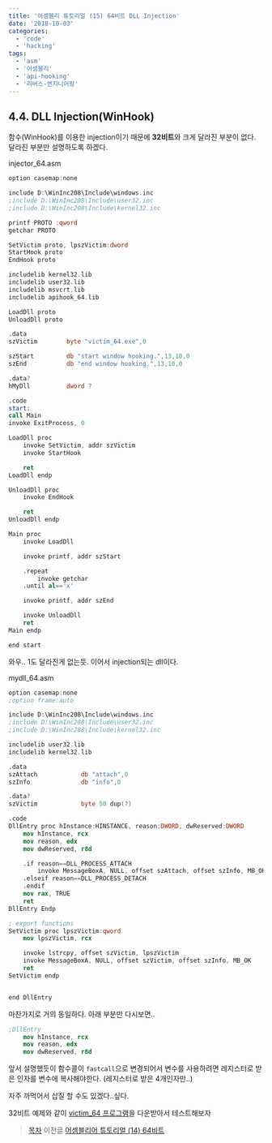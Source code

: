 ```yaml
---
title: '어셈블리 튜토리얼 (15) 64비트 DLL Injection'
date: '2018-10-03'
categories:
  - 'code'
  - 'hacking'
tags:
  - 'asm'
  - '어셈블리'
  - 'api-hooking'
  - '리버스-엔지니어링'
---
```


## 4.4. DLL Injection(WinHook)

함수(WinHook)를 이용한 injection이기 때문에 **32비트**와 크게 달라진 부분이 없다. 달라진 부분만 설명하도록 하겠다.

injector_64.asm

```nasm
option casemap:none

include D:\WinInc208\Include\windows.inc
;include D:\WinInc208\Include\user32.inc
;include D:\WinInc208\Include\kernel32.inc

printf PROTO :qword
getchar PROTO

SetVictim proto, lpszVictim:dword
StartHook proto
EndHook proto

includelib kernel32.lib
includelib user32.lib
includelib msvcrt.lib
includelib apihook_64.lib

LoadDll proto
UnloadDll proto

.data
szVictim        byte "victim_64.exe",0

szStart         db "start window hooking.",13,10,0
szEnd           db "end window hooking.",13,10,0

.data?
hMyDll          dword ?

.code
start:
call Main
invoke ExitProcess, 0

LoadDll proc
    invoke SetVictim, addr szVictim
    invoke StartHook

    ret
LoadDll endp

UnloadDll proc
    invoke EndHook

    ret
UnloadDll endp

Main proc
    invoke LoadDll

    invoke printf, addr szStart

    .repeat
        invoke getchar
    .until al=='x'

    invoke printf, addr szEnd

    invoke UnloadDll
    ret
Main endp

end start
```

와우.. 1도 달라진게 없는듯. 이어서 injection되는 dll이다.

mydll_64.asm

```nasm
option casemap:none
;option frame:auto

include D:\WinInc208\Include\windows.inc
;include D:\WinInc208\Include\user32.inc
;include D:\WinInc208\Include\kernel32.inc

includelib user32.lib
includelib kernel32.lib

.data
szAttach            db "attach",0
szInfo              db "info",0

.data?
szVictim            byte 50 dup(?)

.code
DllEntry proc hInstance:HINSTANCE, reason:DWORD, dwReserved:DWORD
    mov hInstance, rcx
    mov reason, edx
    mov dwReserved, r8d

    .if reason==DLL_PROCESS_ATTACH
        invoke MessageBoxA, NULL, offset szAttach, offset szInfo, MB_OK
    .elseif reason==DLL_PROCESS_DETACH
    .endif
    mov rax, TRUE
    ret
DllEntry Endp

; export functions
SetVictim proc lpszVictim:qword
    mov lpszVictim, rcx

    invoke lstrcpy, offset szVictim, lpszVictim
    invoke MessageBoxA, NULL, offset szVictim, offset szInfo, MB_OK
    ret
SetVictim endp


end DllEntry
```

마찬가지로 거의 동일하다. 아래 부분만 다시보면..

```nasm
;DllEntry
    mov hInstance, rcx
    mov reason, edx
    mov dwReserved, r8d
```

앞서 설명했듯이 함수콜이 `fastcall`으로 변경되어서 변수를 사용하려면 레지스터로 받은 인자를 변수에 복사해야한다. (레지스터로 받은 4개인자만..)

자주 까먹어서 삽질 할 수도 있겠다..싶다.

32비트 예제와 같이 [victim_64 프로그램](http://note.heyo.me/wp-content/uploads/2018/10/victim_64.zip)을 다운받아서 테스트해보자

> [목차](http://note.heyo.me/?p=238) 이전글 [어셈블리어 튜토리얼 (14) 64비트](http://note.heyo.me/?p=2003)
